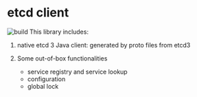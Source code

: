 # etcd client
![build](https://travis-ci.org/basiccloud/foundation-etcd.svg?branch=master)
This library includes:

1. native etcd 3 Java client: generated by proto files from etcd3
2. Some out-of-box functionalities

    - service registry and service lookup
    - configuration
    - global lock


